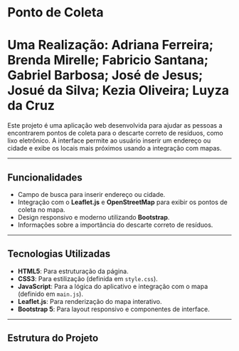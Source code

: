 # Ponto de Coleta
# Uma Realização: Adriana Ferreira;   Brenda Mirelle;   Fabricio Santana;   Gabriel Barbosa;   José de Jesus;   Josué da Silva;   Kezia Oliveira;   Luyza da Cruz

Este projeto é uma aplicação web desenvolvida para ajudar as pessoas a encontrarem pontos de coleta para o descarte correto de resíduos, como lixo eletrônico. A interface permite ao usuário inserir um endereço ou cidade e exibe os locais mais próximos usando a integração com mapas.

---

## Funcionalidades

- Campo de busca para inserir endereço ou cidade.
- Integração com o **Leaflet.js** e **OpenStreetMap** para exibir os pontos de coleta no mapa.
- Design responsivo e moderno utilizando **Bootstrap**.
- Informações sobre a importância do descarte correto de resíduos.

---

## Tecnologias Utilizadas

- **HTML5**: Para estruturação da página.
- **CSS3**: Para estilização (definida em `style.css`).
- **JavaScript**: Para a lógica do aplicativo e integração com o mapa (definido em `main.js`).
- **Leaflet.js**: Para renderização do mapa interativo.
- **Bootstrap 5**: Para layout responsivo e componentes de interface.

---

## Estrutura do Projeto

